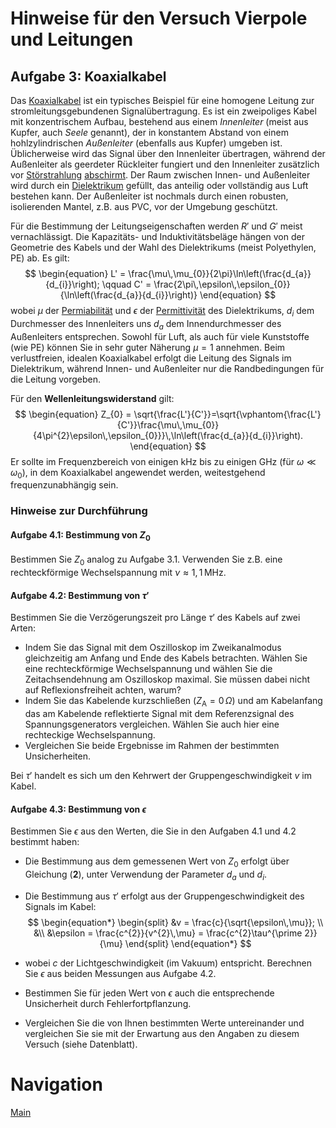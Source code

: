 # Hinweise für den Versuch Vierpole und Leitungen

## Aufgabe 3: Koaxialkabel

Das [Koaxialkabel](https://de.wikipedia.org/wiki/Koaxialkabel) ist ein typisches Beispiel für eine homogene Leitung zur stromleitungsgebundenen Signalübertragung. Es ist ein zweipoliges Kabel mit konzentrischem Aufbau, bestehend aus einem *Innenleiter* (meist aus Kupfer, auch *Seele* genannt), der in konstantem Abstand von einem hohlzylindrischen *Außenleiter* (ebenfalls aus Kupfer) umgeben ist. Üblicherweise wird das Signal über den Innenleiter übertragen, während der Außenleiter als geerdeter Rückleiter fungiert und den Innenleiter zusätzlich vor [Störstrahlung](https://de.wikipedia.org/wiki/Störausstrahlung_(EMV)) [abschirmt](https://de.wikipedia.org/wiki/Abschirmung_(Elektrotechnik)). Der Raum zwischen Innen- und Außenleiter wird durch ein [Dielektrikum](https://de.wikipedia.org/wiki/Dielektrikum) gefüllt, das anteilig oder vollständig aus Luft bestehen kann. Der Außenleiter ist nochmals durch einen robusten, isolierenden Mantel, z.B. aus PVC, vor der Umgebung geschützt.

Für die Bestimmung der Leitungseigenschaften werden $R'$ und $G'$ meist vernachlässigt. Die Kapazitäts- und Induktivitätsbeläge hängen von der Geometrie des Kabels und der Wahl des Dielektrikums (meist Polyethylen, PE) ab. Es gilt: 
$$
\begin{equation}
L' = \frac{\mu\,\mu_{0}}{2\pi}\ln\left(\frac{d_{a}}{d_{i}}\right); \qquad
C' = \frac{2\pi\,\epsilon\,\epsilon_{0}}{\ln\left(\frac{d_{a}}{d_{i}}\right)}
\end{equation}
$$
wobei $\mu$ der [Permiabilität](https://de.wikipedia.org/wiki/Permeabilit%C3%A4t_(Magnetismus)) und $\epsilon$ der [Permittivität](https://de.wikipedia.org/wiki/Permittivit%C3%A4t) des Dielektrikums, $d_{i}$ dem Durchmesser des Innenleiters uns $d_{a}$ dem Innendurchmesser des Außenleiters entsprechen. Sowohl für Luft, als auch für viele Kunststoffe (wie PE) können Sie in sehr guter Näherung $\mu=1$ annehmen. Beim verlustfreien, idealen Koaxialkabel erfolgt die Leitung des Signals im Dielektrikum, während Innen- und Außenleiter nur die Randbedingungen für die Leitung vorgeben. 

Für den **Wellenleitungswiderstand** gilt: 
$$
\begin{equation}
Z_{0} = \sqrt{\frac{L'}{C'}}=\sqrt{\vphantom{\frac{L'}{C'}}\frac{\mu\,\mu_{0}}{4\pi^{2}\epsilon\,\epsilon_{0}}}\,\ln\left(\frac{d_{a}}{d_{i}}\right).
\end{equation}
$$
Er sollte im Frequenzbereich von einigen $\mathrm{kHz}$ bis zu einigen $\mathrm{GHz}$ (für $\omega\ll\omega_{0}$), in dem Koaxialkabel angewendet werden, weitestgehend frequenzunabhängig sein.  

### Hinweise zur Durchführung

#### Aufgabe 4.1: Bestimmung von $Z_{0}$

Bestimmen Sie $Z_{0}$ analog zu Aufgabe 3.1. Verwenden Sie z.B. eine rechteckförmige Wechselspannung mit $\nu\approx 1,1\,\mathrm{MHz}$. 

#### Aufgabe 4.2: Bestimmung von $\tau'$

Bestimmen Sie die Verzögerungszeit pro Länge $\tau'$ des Kabels auf zwei Arten:

- Indem Sie das Signal mit dem Oszilloskop im Zweikanalmodus gleichzeitig am Anfang und Ende des Kabels  betrachten. Wählen Sie eine rechteckförmige Wechselspannung und wählen Sie die Zeitachsendehnung am Oszilloskop maximal. Sie müssen dabei nicht auf Reflexionsfreiheit achten, warum?  
- Indem Sie das Kabelende kurzschließen ($Z_{\mathrm{A}}=0\,\Omega$) und am Kabelanfang das am Kabelende reflektierte Signal mit dem Referenzsignal des Spannungsgenerators vergleichen. Wählen Sie auch hier eine rechteckige Wechselspannung.
- Vergleichen Sie beide Ergebnisse im Rahmen der bestimmten Unsicherheiten. 

Bei $\tau'$ handelt es sich um den Kehrwert der Gruppengeschwindigkeit $v$ im Kabel.

#### Aufgabe 4.3: Bestimmung von $\epsilon$

Bestimmen Sie $\epsilon$ aus den Werten, die Sie in den Aufgaben 4.1 und 4.2 bestimmt haben:

- Die Bestimmung aus dem gemessenen Wert von $Z_{0}$ erfolgt über Gleichung (**2**), unter Verwendung der Parameter $d_{a}$ und $d_{i}$.

- Die Bestimmung aus $\tau'$ erfolgt aus der Gruppengeschwindigkeit des Signals im Kabel:
  $$
  \begin{equation*}
  \begin{split}
  &v = \frac{c}{\sqrt{\epsilon\,\mu}}; \\
  &\\
  &\epsilon = \frac{c^{2}}{v^{2}\,\mu} = \frac{c^{2}\tau^{\prime 2}}{\mu}
  \end{split}
  \end{equation*}
  $$

- wobei $c$ der Lichtgeschwindigkeit (im Vakuum) entspricht. Berechnen Sie $\epsilon$ aus beiden Messungen aus Aufgabe 4.2. 

- Bestimmen Sie für jeden Wert von $\epsilon$ auch die entsprechende Unsicherheit durch Fehlerfortpflanzung. 

- Vergleichen Sie die von Ihnen bestimmten Werte untereinander und vergleichen Sie sie mit der Erwartung aus den Angaben zu diesem Versuch (siehe Datenblatt). 

# Navigation

[Main](https://git.scc.kit.edu/etp-lehre/p1-for-students/-/tree/main/Vierpole_und_Leitungen)

